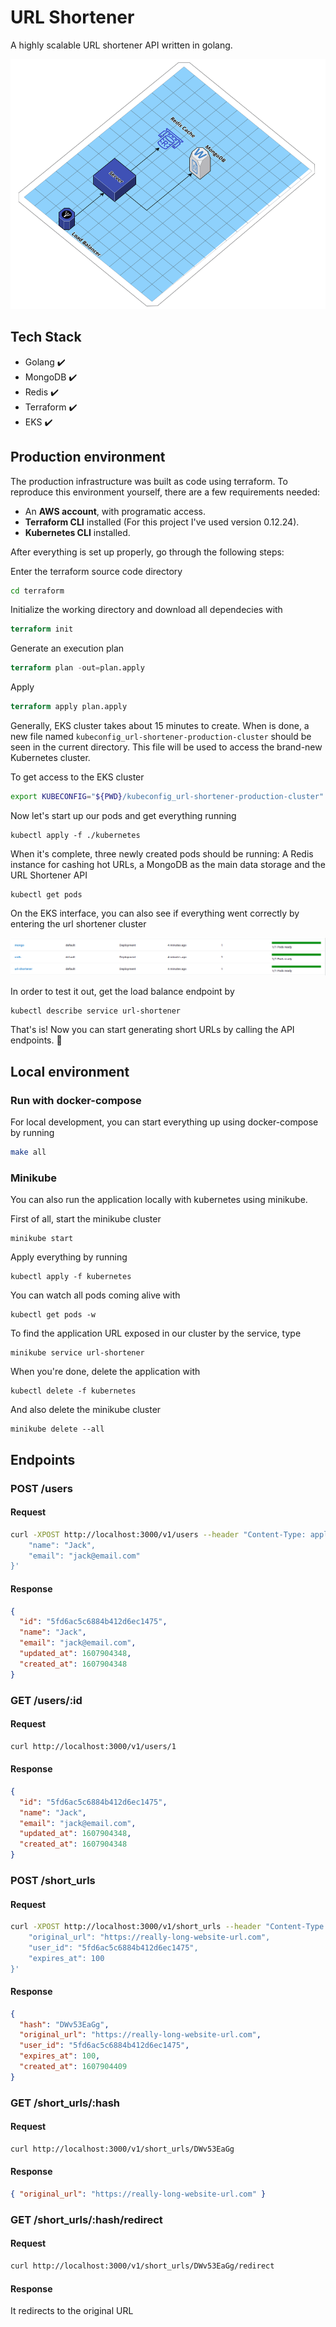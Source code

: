 # URL Shortener

A highly scalable URL shortener API written in golang.

<p align="center">
<img src="./docs/images/diagram.png" alt="drawing" width="800" height="400"/>
</p>


## Tech Stack

- Golang :heavy_check_mark:
- MongoDB :heavy_check_mark:
- Redis :heavy_check_mark:
- Terraform :heavy_check_mark:
- EKS :heavy_check_mark:

## Production environment

The production infrastructure was built as code using terraform. To reproduce this environment yourself, there are a few requirements needed:

- An **AWS account**, with programatic access.
- **Terraform CLI** installed (For this project I've used version 0.12.24).
- **Kubernetes CLI** installed.

After everything is set up properly, go through the following steps:

Enter the terraform source code directory
```bash
cd terraform
```
Initialize the working directory and download all dependecies with
```terraform
terraform init
```

Generate an execution plan 
```terraform
terraform plan -out=plan.apply
```

Apply
```terraform
terraform apply plan.apply
```

Generally, EKS cluster takes about 15 minutes to create. When is done, a new file named `kubeconfig_url-shortener-production-cluster` 
should be seen in the current directory. This file will be used to access the brand-new Kubernetes cluster.

To get access to the EKS cluster
```bash
export KUBECONFIG="${PWD}/kubeconfig_url-shortener-production-cluster"
```

Now let's start up our pods and get everything running
```kubectl
kubectl apply -f ./kubernetes 
```

When it's complete, three newly created pods should be running: A Redis instance for cashing hot URLs, a MongoDB as the main data storage and the URL Shortener API
```kubectl
kubectl get pods 
```

On the EKS interface, you can also see if everything went correctly by entering the url shortener cluster
<p align="center">
<img src="./docs/images/pods.png" alt="drawing">
</p>



In order to test it out, get the load balance endpoint by
```kubectl
kubectl describe service url-shortener
```

That's is! Now you can start generating short URLs by calling the API endpoints. :rocket:

## Local environment

### Run with docker-compose

For local development, you can start everything up using docker-compose by running

```bash
make all
```

### Minikube

You can also run the application locally with kubernetes using minikube.

First of all, start the minikube cluster

```
minikube start
```

Apply everything by running

```
kubectl apply -f kubernetes
```

You can watch all pods coming alive with

```
kubectl get pods -w
```

To find the application URL exposed in our cluster by the service, type

```
minikube service url-shortener
```

When you're done, delete the application with

```
kubectl delete -f kubernetes
```

And also delete the minikube cluster

```
minikube delete --all
```

## Endpoints

### POST /users

#### Request

```bash
curl -XPOST http://localhost:3000/v1/users --header "Content-Type: application/json"  --data '{
    "name": "Jack",
    "email": "jack@email.com"
}'
```

#### Response

```json
{
  "id": "5fd6ac5c6884b412d6ec1475",
  "name": "Jack",
  "email": "jack@email.com",
  "updated_at": 1607904348,
  "created_at": 1607904348
}
```

### GET /users/:id

#### Request

```bash
curl http://localhost:3000/v1/users/1
```

#### Response

```json
{
  "id": "5fd6ac5c6884b412d6ec1475",
  "name": "Jack",
  "email": "jack@email.com",
  "updated_at": 1607904348,
  "created_at": 1607904348
}
```

### POST /short_urls

#### Request

```bash
curl -XPOST http://localhost:3000/v1/short_urls --header "Content-Type: application/json"  --data '{
    "original_url": "https://really-long-website-url.com",
    "user_id": "5fd6ac5c6884b412d6ec1475",
    "expires_at": 100
}'
```

#### Response

```json
{
  "hash": "DWv53EaGg",
  "original_url": "https://really-long-website-url.com",
  "user_id": "5fd6ac5c6884b412d6ec1475",
  "expires_at": 100,
  "created_at": 1607904409
}
```

### GET /short_urls/:hash

#### Request

```bash
curl http://localhost:3000/v1/short_urls/DWv53EaGg
```

#### Response

```json
{ "original_url": "https://really-long-website-url.com" }
```

### GET /short_urls/:hash/redirect

#### Request

```bash
curl http://localhost:3000/v1/short_urls/DWv53EaGg/redirect
```

#### Response

It redirects to the original URL
